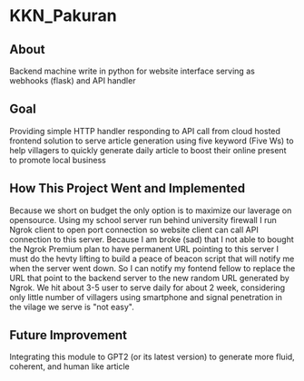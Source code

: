 # KKN_Pakuran
## About
Backend machine write in python for website interface serving as webhooks (flask) and API handler

## Goal 
Providing simple HTTP handler responding to API call from cloud hosted frontend solution to serve article generation using five keyword (Five Ws) to help villagers to quickly generate daily article to boost their online present to promote local business

## How This Project Went and Implemented
Because we short on budget the only option is to maximize our laverage on opensource. Using my school server run behind university firewall I run Ngrok client to open port connection so website client can call API connection to this server. Because I am broke (sad) that I not able to bought the Ngrok Premium plan to have permanent URL pointing to this server I must do the hevty lifting to build a peace of beacon script that will notify me when the server went down. So I can  notify my fontend fellow to replace the URL that point to the backend server to the new random URL generated by Ngrok. We hit about 3-5 user to serve daily for about 2 week, considering only little number of villagers using smartphone and signal penetration in the vilage we serve is "not easy".

## Future Improvement
Integrating this module to GPT2 (or its latest version) to generate more fluid, coherent, and human like article
